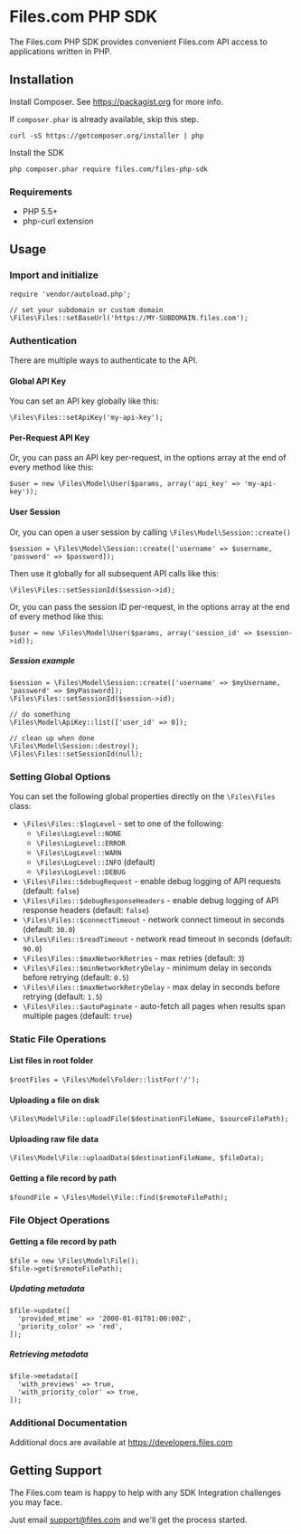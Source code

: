 # Files.com PHP SDK

The Files.com PHP SDK provides convenient Files.com API access to applications written in PHP.

## Installation

Install Composer. See https://packagist.org for more info.

If `composer.phar` is already available, skip this step. 

    curl -sS https://getcomposer.org/installer | php

Install the SDK

    php composer.phar require files.com/files-php-sdk

### Requirements

* PHP 5.5+
* php-curl extension

## Usage

### Import and initialize

    require 'vendor/autoload.php';

    // set your subdomain or custom domain
    \Files\Files::setBaseUrl('https://MY-SUBDOMAIN.files.com');

### Authentication

There are multiple ways to authenticate to the API.

#### Global API Key

You can set an API key globally like this:

    \Files\Files::setApiKey('my-api-key');

#### Per-Request API Key

Or, you can pass an API key per-request, in the options array at the end of every method like this:

    $user = new \Files\Model\User($params, array('api_key' => 'my-api-key'));

#### User Session

Or, you can open a user session by calling `\Files\Model\Session::create()`

    $session = \Files\Model\Session::create(['username' => $username, 'password' => $password]);

Then use it globally for all subsequent API calls like this:

    \Files\Files::setSessionId($session->id);

Or, you can pass the session ID per-request, in the options array at the end of every method like this:

    $user = new \Files\Model\User($params, array('session_id' => $session->id));

##### Session example

    $session = \Files\Model\Session::create(['username' => $myUsername, 'password' => $myPassword]);
    \Files\Files::setSessionId($session->id);

    // do something
    \Files\Model\ApiKey::list(['user_id' => 0]);

    // clean up when done
    \Files\Model\Session::destroy();
    \Files\Files::setSessionId(null);

### Setting Global Options

You can set the following global properties directly on the `\Files\Files` class:

* `\Files\Files::$logLevel` - set to one of the following:
  * `\Files\LogLevel::NONE`
  * `\Files\LogLevel::ERROR`
  * `\Files\LogLevel::WARN`
  * `\Files\LogLevel::INFO` (default)
  * `\Files\LogLevel::DEBUG`
* `\Files\Files::$debugRequest` - enable debug logging of API requests (default: `false`)
* `\Files\Files::$debugResponseHeaders` - enable debug logging of API response headers (default: `false`)
* `\Files\Files::$connectTimeout` - network connect timeout in seconds (default: `30.0`)
* `\Files\Files::$readTimeout` - network read timeout in seconds (default: `90.0`)
* `\Files\Files::$maxNetworkRetries` - max retries (default: `3`)
* `\Files\Files::$minNetworkRetryDelay` - minimum delay in seconds before retrying (default: `0.5`)
* `\Files\Files::$maxNetworkRetryDelay` - max delay in seconds before retrying (default: `1.5`)
* `\Files\Files::$autoPaginate` - auto-fetch all pages when results span multiple pages (default: `true`)

### Static File Operations

#### List files in root folder

    $rootFiles = \Files\Model\Folder::listFor('/');

#### Uploading a file on disk

    \Files\Model\File::uploadFile($destinationFileName, $sourceFilePath);

#### Uploading raw file data

    \Files\Model\File::uploadData($destinationFileName, $fileData);

#### Getting a file record by path

    $foundFile = \Files\Model\File::find($remoteFilePath);

### File Object Operations

#### Getting a file record by path

    $file = new \Files\Model\File();
    $file->get($remoteFilePath);

##### Updating metadata

    $file->update([
      'provided_mtime' => '2000-01-01T01:00:00Z',
      'priority_color' => 'red',
    ]);

##### Retrieving metadata

    $file->metadata([
      'with_previews' => true,
      'with_priority_color' => true,
    ]);

### Additional Documentation

Additional docs are available at https://developers.files.com

## Getting Support

The Files.com team is happy to help with any SDK Integration challenges you may face.

Just email support@files.com and we'll get the process started.
